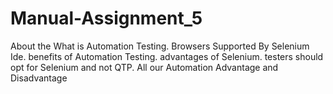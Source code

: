 # Manual-Assignment_5
About the What is Automation Testing.
Browsers Supported By Selenium Ide.
benefits of Automation Testing.
advantages of Selenium.
testers should opt for Selenium and not QTP.
All our Automation Advantage and Disadvantage
